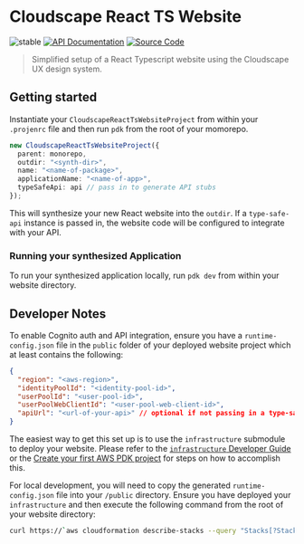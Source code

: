 # Cloudscape React TS Website

![stable](https://img.shields.io/badge/stability-stable-green.svg)
[![API Documentation](https://img.shields.io/badge/view-API_Documentation-blue.svg)](../../api/typescript/cloudscape-react-ts-website/index.md)
[![Source Code](https://img.shields.io/badge/view-Source_Code-blue.svg)](https://github.com/aws/aws-pdk/tree/mainline/packages/cloudscape-react-ts-website)

> Simplified setup of a React Typescript website using the Cloudscape UX design system.

## Getting started

Instantiate your `CloudscapeReactTsWebsiteProject` from within your `.projenrc` file and then run `pdk` from the root of your momorepo.

```ts
new CloudscapeReactTsWebsiteProject({
  parent: monorepo,
  outdir: "<synth-dir>",
  name: "<name-of-package>",
  applicationName: "<name-of-app>",
  typeSafeApi: api // pass in to generate API stubs
});
```

This will synthesize your new React website into the `outdir`. If a `type-safe-api` instance is passed in, the website code will be configured to integrate with your API.


### Running your synthesized Application

To run your synthesized application locally, run `pdk dev` from within your website directory.

## Developer Notes

To enable Cognito auth and API integration, ensure you have a `runtime-config.json` file in the `public` folder of your deployed website project which at least contains the following:

```json
{
  "region": "<aws-region>",
  "identityPoolId": "<identity-pool-id>",
  "userPoolId": "<user-pool-id>",
  "userPoolWebClientId": "<user-pool-web-client-id>",
  "apiUrl": "<url-of-your-api>" // optional if not passing in a type-safe-api
}
```

The easiest way to get this set up is to use the `infrastructure` submodule to deploy your website. Please refer to the [`infrastructure` Developer Guide](../infrastructure/index.md) or the [Create your first AWS PDK project](../../getting_started/your_first_aws_pdk_project.md#creating-our-aws-infrastructure) for steps on how to accomplish this.

For local development, you will need to copy the generated `runtime-config.json` file into your `/public` directory. Ensure you have deployed your `infrastructure` and then execute the following command from the root of your website directory:

```bash
curl https://`aws cloudformation describe-stacks --query "Stacks[?StackName=='infra-dev'][].Outputs[?contains(OutputKey, 'WebsiteDistributionDomainName')].OutputValue" --output text`/runtime-config.json > public/runtime-config.json
```
